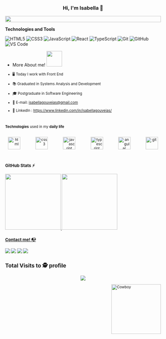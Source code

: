 <h3 align="center"> Hi, I'm Isabella 🦄</h3>

<img src="https://i.imgur.com/dBaSKWF.gif" height="20" width="100%">

**Technologies and Tools**
  
![HTML5](https://img.shields.io/badge/html5-%23E34F26.svg?style=for-the-badge&logo=html5&logoColor=white)
![CSS3](https://img.shields.io/badge/css3-%231572B6.svg?style=for-the-badge&logo=css3&logoColor=white)
![JavaScript](https://img.shields.io/badge/javascript-%23323330.svg?style=for-the-badge&logo=javascript&logoColor=%23F7DF1E)
![React](https://img.shields.io/badge/react-%2320232a.svg?style=for-the-badge&logo=react&logoColor=%2361DAFB)
![TypeScript](https://img.shields.io/badge/typescript-%23007ACC.svg?style=for-the-badge&logo=typescript&logoColor=white)
![Git](https://img.shields.io/badge/git-%23F05033.svg?style=for-the-badge&logo=git&logoColor=white)
![GitHub](https://img.shields.io/badge/github-%23121011.svg?style=for-the-badge&logo=github&logoColor=white)
![VS Code](https://img.shields.io/badge/VS%20Code-0078d7.svg?style=for-the-badge&logo=visual-studio-code&logoColor=white)

- <p>More About me! <small><img src="https://i.pinimg.com/originals/e5/93/ab/e593ab0589d5f1b389e4dfbcce2bce20.gif" width= "50" heigth= "60"></small</p>

- 🖥️ Today I work with Front End
- 📚 Graduated in Systems Analysis and Development
- 🎓 Postgraduate in Software Engineering
- 📧 E-mail: isabellagouveias@gmail.com
- 🌱 LinkedIn : https://www.linkedin.com/in/isabellagouveias/

 ##
  <br>
  <b>Technologies</b> used in my <b>daily life</b><br>
  <br>
  
  <p align="center">
      <img height="40" src="https://icongr.am/devicon/html5-original.svg?size=148&color=currentColor" alt="html" />
  &nbsp;&nbsp;&nbsp;&nbsp;&nbsp;&nbsp;&nbsp;&nbsp;&nbsp;&nbsp;&nbsp;&nbsp;&nbsp;
    
  <img height="40" src="https://icongr.am/devicon/css3-original.svg?size=148&color=currentColor" alt="css3" />
  &nbsp;&nbsp;&nbsp;&nbsp;&nbsp;&nbsp;&nbsp;&nbsp;&nbsp;&nbsp;&nbsp;&nbsp;&nbsp;
  
  <img height="40" src="https://icongr.am/devicon/javascript-original.svg?size=148&color=currentColor" alt="javascript" />
  &nbsp;&nbsp;&nbsp;&nbsp;&nbsp;&nbsp;&nbsp;&nbsp;&nbsp;&nbsp;&nbsp;&nbsp;&nbsp;
  
  <img height="40" src="https://icongr.am/devicon/typescript-original.svg?size=148&color=currentColor" alt="typescript" />
  &nbsp;&nbsp;&nbsp;&nbsp;&nbsp;&nbsp;&nbsp;&nbsp;&nbsp;&nbsp;&nbsp;&nbsp;&nbsp;
  
  <img height="40" src="https://icongr.am/devicon/angularjs-original.svg?size=148&color=currentColor" alt="angular" />
  &nbsp;&nbsp;&nbsp;&nbsp;&nbsp;&nbsp;&nbsp;&nbsp;&nbsp;&nbsp;&nbsp;&nbsp;&nbsp;
  
  <img height="40" src="https://icongr.am/devicon/git-original.svg?size=148&color=currentColor" alt="git">
  &nbsp;&nbsp;&nbsp;&nbsp;&nbsp;&nbsp;&nbsp;&nbsp;&nbsp;&nbsp;&nbsp;&nbsp;&nbsp;
</p>

##

</div>

### GitHub Stats ⚡
<div>
<a href="https://github.com/Isabellagouveias">
<img height="180em" src="https://github-readme-stats.vercel.app/api/top-langs/?username=Isabellagouveias&layout=compact&langs_count=7&theme=dracula"/>
<img height="180em" src="https://github-readme-stats.vercel.app/api?username=Isabellagouveias&show_icons=true&theme=dracula&include_all_commits=true&count_private=true"/>
</div>

### Contact me! 📭
<div>
<a href="https://instagram.com/isabellagouveias/" target="_blank"><img src="https://img.shields.io/badge/-Instagram-%23E4405F?style=for-the-badge&logo=instagram&logoColor=white" target="_blank"></a>
<a href="https://www.linkedin.com/in/isabellagouveias/" target="_blank"><img src="https://img.shields.io/badge/-LinkedIn-%230077B5?style=for-the-badge&logo=linkedin&logoColor=white" target="_blank"></a>
<a href="https://discord.com/channels/isagouveia9" target="_blank"><img src="https://img.shields.io/badge/Discord-7289DA?style=for-the-badge&logo=discord&logoColor=white" target="_blank"></a> 
<a href = "mailto:isabellagouveias@gmail.com"><img src="https://img.shields.io/badge/-Gmail-%23333?style=for-the-badge&logo=gmail&logoColor=white" target="_blank"></a>
</div>


## Total Visits to :detective: profile <br>
<p align="center"> 
   <img alingn="center" src="https://profile-counter.glitch.me/Isabellagouveias/count.svg" />
</p>


<img align="right" alt="Cowboy"  height="160" src="https://i.giphy.com/media/JTV1xv9aadY3YLwEfy/200w.webp">
